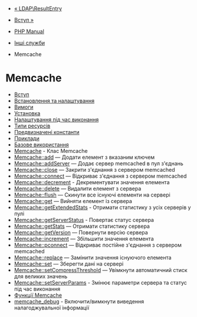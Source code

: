 - [« LDAP\ResultEntry](class.ldap-result-entry.md)
- [Вступ »](intro.memcache.md)

- [PHP Manual](index.md)
- [Інші служби](refs.remote.other.md)
- Memcache

# Memcache

- [Вступ](intro.memcache.md)
- [Встановлення та налаштування](memcache.setup.md)
- [Вимоги](memcache.requirements.md)
- [Установка](memcache.installation.md)
- [Налаштування під час виконання](memcache.ini.md)
- [Типи ресурсів](memcache.resources.md)
- [Предвизначені константи](memcache.constants.md)
- [Приклади](memcache.examples.md)
- [Базове використання](memcache.examples-overview.md)
- [Memcache](class.memcache.md) - Клас Memcache
- [Memcache::add](memcache.add.md) — Додати елемент з
вказаним ключем
- [Memcache::addServer](memcache.addserver.md) — Додає
сервер memcached в пул з'єднань
- [Memcache::close](memcache.close.md) — Закрити з'єднання з
сервером memcached
- [Memcache::connect](memcache.connect.md) — Відкриває
з'єднання з сервером memcached
- [Memcache::decrement](memcache.decrement.md) -
Декрементувати значення елемента
- [Memcache::delete](memcache.delete.md) — Видалити елемент з
сервера
- [Memcache::flush](memcache.flush.md) — Скинути все
існуючі елементи на сервері
- [Memcache::get](memcache.get.md) — Вийняти елемент із сервера
- [Memcache::getExtendedStats](memcache.getextendedstats.md) -
Отримати статистику з усіх серверів у пулі
- [Memcache::getServerStatus](memcache.getserverstatus.md) -
Повертає статус сервера
- [Memcache::getStats](memcache.getstats.md) — Отримати
статистику сервера
- [Memcache::getVersion](memcache.getversion.md) — Повернути
версію сервера
- [Memcache::increment](memcache.increment.md) — Збільшити
значення елемента
- [Memcache::pconnect](memcache.pconnect.md) — Відкриває
постійне з'єднання з сервером memcached
- [Memcache::replace](memcache.replace.md) — Замінити значення
існуючого елемента
- [Memcache::set](memcache.set.md) — Зберегти дані на сервері
- [Memcache::setCompressThreshold](memcache.setcompressthreshold.md)
— Увімкнути автоматичний стиск для великих значень
- [Memcache::setServerParams](memcache.setserverparams.md) -
Змінює параметри сервера та статус під час виконання
- [Функції Memcache](ref.memcache.md)
- [memcache_debug](function.memcache-debug.md) -
Включити/вимкнути виведення налагоджувальної інформації
